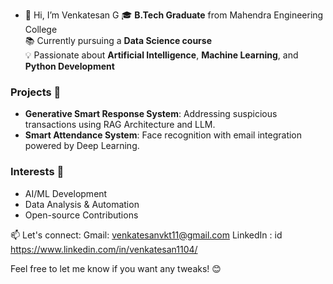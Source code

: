 - 👋 Hi, I’m Venkatesan G
🎓 **B.Tech Graduate** from Mahendra Engineering College  
📚 Currently pursuing a **Data Science course**  
💡 Passionate about **Artificial Intelligence**, **Machine Learning**, and **Python Development**  
### Projects 🚀  
- **Generative Smart Response System**: Addressing suspicious transactions using RAG Architecture and LLM.  
- **Smart Attendance System**: Face recognition with email integration powered by Deep Learning.  
### Interests 🌟  
- AI/ML Development  
- Data Analysis & Automation  
- Open-source Contributions  

📫 Let's connect:
            Gmail: venkatesanvkt11@gmail.com
            LinkedIn : id https://www.linkedin.com/in/venkatesan1104/

Feel free to let me know if you want any tweaks! 😊

<!---
VenkatVKT11/VenkatVKT11 is a ✨ special ✨ repository because its `README.md` (this file) appears on your GitHub profile.
You can click the Preview link to take a look at your changes.
--->
